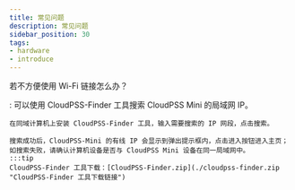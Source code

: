 ```yaml
---
title: 常见问题
description: 常见问题
sidebar_position: 30
tags:
- hardware
- introduce
---
```


若不方便使用 Wi-Fi 链接怎么办？

:
    可以使用 CloudPSS-Finder 工具搜索 CloudPSS Mini 的局域网 IP。

    在同域计算机上安装 CloudPSS-Finder 工具，输入需要搜索的 IP 网段，点击搜索。

    搜索成功后，CloudPSS-Mini 的有线 IP 会显示到弹出提示框内，点击进入按钮进入主页；如搜索失败，请确认计算机设备是否与 CloudPSS Mini 设备在同一局域网中。
    :::tip
    CloudPSS-Finder 工具下载：[CloudPSS-Finder.zip](./cloudpss-finder.zip "CloudPSS-Finder 工具下载链接")